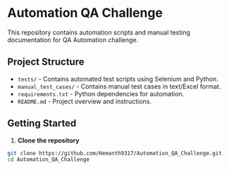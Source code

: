 # Automation QA Challenge

This repository contains automation scripts and manual testing documentation for QA Automation challenge.

## Project Structure
- `tests/` - Contains automated test scripts using Selenium and Python.
- `manual_test_cases/` - Contains manual test cases in text/Excel format.
- `requirements.txt` - Python dependencies for automation.
- `README.md` - Project overview and instructions.

## Getting Started

1. **Clone the repository**
```bash
git clone https://github.com/Hemanth9317/Automation_QA_Challenge.git
cd Automation_QA_Challenge
